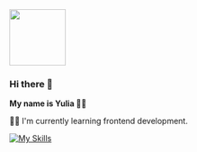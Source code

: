 
<img src="https://user-images.githubusercontent.com/81177974/233072897-83f3aa66-9946-4eb9-8b15-1725075f569a.gif" width="100" height="100">

### Hi there 👋 
<b font-size="26px">My name is Yulia :lotus_position_woman:</b>


 👩‍💻 I'm currently learning frontend development.


[![My Skills](https://skillicons.dev/icons?i=js,html,css)](https://skillicons.dev)


